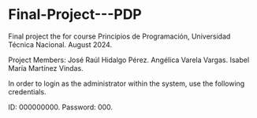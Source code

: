 # Final-Project---PDP
Final project the for course Principios de Programación, Universidad Técnica Nacional. August 2024.

Project Members:
José Raúl Hidalgo Pérez.
Angélica Varela Vargas.
Isabel María Martínez Vindas.

In order to login as the administrator within the system, use the following credentials.

ID: 000000000.
Password: 000.